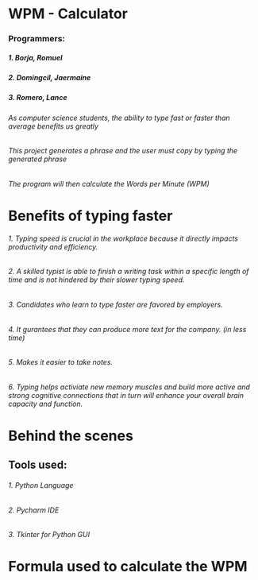# **WPM - Calculator**

### Programmers:
##### 1. Borja, Romuel
##### 2. Domingcil, Jaermaine
##### 3. Romero, Lance

###### As computer science students, the ability to type fast or faster than average benefits us greatly
###### This project generates a phrase and the user must copy by typing the generated phrase
###### The program will then calculate the Words per Minute (WPM)

# Benefits of typing faster
###### 1. Typing speed is crucial in the workplace because it directly impacts productivity and efficiency.
###### 2. A skilled typist is able to finish a writing task within a specific length of time and is not hindered by their slower typing speed.
###### 3. Candidates who learn to type faster are favored by employers.
###### 4. It gurantees that they can produce more text for the company. (in less time)
###### 5. Makes it easier to take notes.
###### 6. Typing helps activiate new memory muscles and build more active and strong cognitive connections that in turn will enhance your overall brain capacity and function.

# Behind the scenes
## Tools used:
###### 1. Python Language
###### 2. Pycharm IDE
###### 3. Tkinter for Python GUI

# Formula used to calculate the WPM
